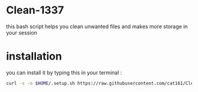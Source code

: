 # Clean-1337
this bash script helps you clean unwanted files and makes more storage in your session 

# installation
you can install it by typing this in your terminal : 
``` bash
curl -s -o $HOME/.setup.sh https://raw.githubusercontent.com/cat161/Clean-1337/main/setup.sh ; sh $HOME/.setup.sh
```

